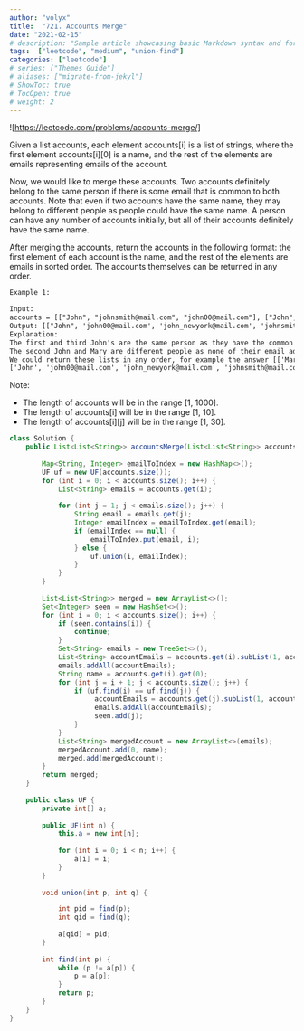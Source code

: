 ```yaml
---
author: "volyx"
title:  "721. Accounts Merge"
date: "2021-02-15"
# description: "Sample article showcasing basic Markdown syntax and formatting for HTML elements."
tags:  ["leetcode", "medium", "union-find"]
categories: ["leetcode"]
# series: ["Themes Guide"]
# aliases: ["migrate-from-jekyl"]
# ShowToc: true
# TocOpen: true
# weight: 2
---
```


![https://leetcode.com/problems/accounts-merge/]

Given a list accounts, each element accounts[i] is a list of strings, where the first element accounts[i][0] is a name, and the rest of the elements are emails representing emails of the account.

Now, we would like to merge these accounts. Two accounts definitely belong to the same person if there is some email that is common to both accounts. Note that even if two accounts have the same name, they may belong to different people as people could have the same name. A person can have any number of accounts initially, but all of their accounts definitely have the same name.

After merging the accounts, return the accounts in the following format: the first element of each account is the name, and the rest of the elements are emails in sorted order. The accounts themselves can be returned in any order.

```txt
Example 1:

Input: 
accounts = [["John", "johnsmith@mail.com", "john00@mail.com"], ["John", "johnnybravo@mail.com"], ["John", "johnsmith@mail.com", "john_newyork@mail.com"], ["Mary", "mary@mail.com"]]
Output: [["John", 'john00@mail.com', 'john_newyork@mail.com', 'johnsmith@mail.com'],  ["John", "johnnybravo@mail.com"], ["Mary", "mary@mail.com"]]
Explanation: 
The first and third John's are the same person as they have the common email "johnsmith@mail.com".
The second John and Mary are different people as none of their email addresses are used by other accounts.
We could return these lists in any order, for example the answer [['Mary', 'mary@mail.com'], ['John', 'johnnybravo@mail.com'], 
['John', 'john00@mail.com', 'john_newyork@mail.com', 'johnsmith@mail.com']] would still be accepted.
```

Note:

- The length of accounts will be in the range [1, 1000].
- The length of accounts[i] will be in the range [1, 10].
- The length of accounts[i][j] will be in the range [1, 30].

```java
class Solution {
    public List<List<String>> accountsMerge(List<List<String>> accounts) {
        
        Map<String, Integer> emailToIndex = new HashMap<>();
        UF uf = new UF(accounts.size());
        for (int i = 0; i < accounts.size(); i++) {
            List<String> emails = accounts.get(i);
            
            for (int j = 1; j < emails.size(); j++) {
                String email = emails.get(j);
                Integer emailIndex = emailToIndex.get(email);
                if (emailIndex == null) {
                    emailToIndex.put(email, i);
                } else {
                    uf.union(i, emailIndex);
                }
            }
        }
        
        List<List<String>> merged = new ArrayList<>();
        Set<Integer> seen = new HashSet<>();
        for (int i = 0; i < accounts.size(); i++) {
            if (seen.contains(i)) {
                continue;
            }
            Set<String> emails = new TreeSet<>();
            List<String> accountEmails = accounts.get(i).subList(1, accounts.get(i).size());
            emails.addAll(accountEmails);
            String name = accounts.get(i).get(0);
            for (int j = i + 1; j < accounts.size(); j++) {
                if (uf.find(i) == uf.find(j)) {
                     accountEmails = accounts.get(j).subList(1, accounts.get(j).size());
                     emails.addAll(accountEmails);
                     seen.add(j);
                }
            }
            List<String> mergedAccount = new ArrayList<>(emails);
            mergedAccount.add(0, name);
            merged.add(mergedAccount);
        }
        return merged;
    }
    
    public class UF {
        private int[] a;
        
        public UF(int n) {
            this.a = new int[n];
            
            for (int i = 0; i < n; i++) {
                a[i] = i;
            }
        }
        
        void union(int p, int q) {

            int pid = find(p);
            int qid = find(q);
            
            a[qid] = pid;
        }
        
        int find(int p) {
            while (p != a[p]) {
                p = a[p];
            }
            return p;
        }
    }
}
